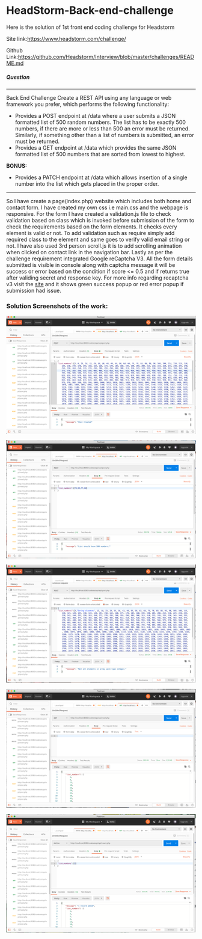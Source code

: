 # HeadStorm-Back-end-challenge
Here is the solution of 1st front end coding challenge for Headstorm

Site link:https://www.headstorm.com/challenge/

Github Link:https://github.com/Headstorm/Interview/blob/master/challenges/README.md

##### Question

___
Back End Challenge
Create a REST API using any language or web framework you prefer, which performs the following functionality:

<!-- UL -->

* Provides a POST endpoint at /data where a user submits a JSON formatted list of 500 random numbers. The list has to be exactly 500 numbers, if there are more or less than 500 an error must be returned. Similarly, if something other than a list of numbers is submitted, an error must be returned.
* Provides a GET endpoint at /data which provides the same JSON formatted list of 500 numbers that are sorted from lowest to highest.

**BONUS:**

<!-- UL -->

* Provides a PATCH endpoint at /data which allows insertion of a single number into the list which gets placed in the proper order.
___

So I have create a page(index.php) website which includes both home and contact form. I have created my own css i.e main.css
and the webpage is responsive. For the form I have created a validation.js file to check validation based on class which is invoked before submission of the form 
to check the requirements based on the form elements. It checks every element is valid or not. To add validation such as require simply
add required class to the element and same goes to verify valid email string or not. I have also used 3rd person scroll.js it is to
add scrolling animation when clicked on contact link in the navigation bar. Lastly as per the challenge  requirement integrated Google reCaptcha V3. All the form details submitted is visible in console along with captcha message it will be success or error based on the condition if score <= 0.5 and if returns true after validing secret and response key. For more info regarding recaptcha v3 visit the [site](https://developers.google.com/recaptcha/docs/v3) and it shows green success popup or red error popup if submission had issue.

### Solution Screenshots of the work:

![](ScreenShots/ss1.png)

![](ScreenShots/ss2.png)

![](ScreenShots/ss3.png)

![](ScreenShots/ss4.png)

![](ScreenShots/ss5.png)
